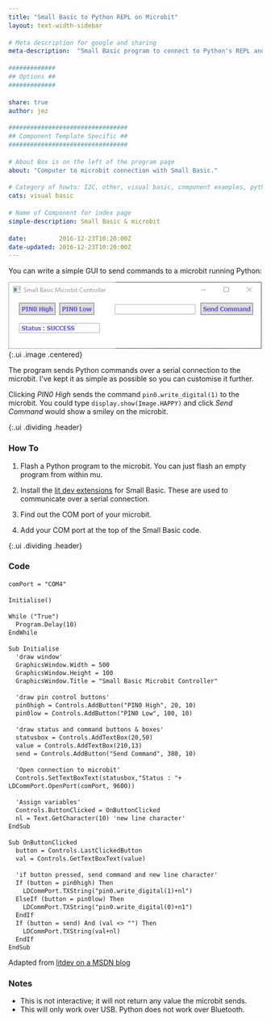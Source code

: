 ```yaml
---
title: "Small Basic to Python REPL on Microbit"
layout: text-width-sidebar

# Meta description for google and sharing
meta-description:  "Small Basic program to connect to Python's REPL and control the microbit."

#############
## Options ##
#############

share: true
author: jez

#################################
## Component Template Specific ##
#################################

# About Box is on the left of the program page
about: "Computer to microbit connection with Small Basic."

# Category of howto: I2C, other, visual basic, component examples, python, data logging
cats: visual basic

# Name of Component for index page
simple-description: Small Basic & microbit

date:         2016-12-23T10:20:00Z
date-updated: 2016-12-23T10:20:00Z
---
```


You can write a simple GUI to send commands to a microbit running Python:

![microbit and python GUI](images/microbit-to-small-basic-gui.png){:.ui .image .centered}

The program sends Python commands over a serial connection to the microbit. I've kept it as simple as possible so you can customise it further.

Clicking *PIN0 High* sends the command `pin0.write_digital(1)` to the microbit. You could type `display.show(Image.HAPPY)` and click *Send Command* would show a smiley on the microbit.

{:.ui .dividing .header}
### How To

1. Flash a Python program to the microbit. You can just flash an empty program from within mu.

2. Install the [lit dev extensions](http://litdev.co.uk/) for Small Basic. These are used to communicate over a serial connection.

3. Find out the COM port of your microbit.

4. Add your COM port at the top of the Small Basic code.

{:.ui .dividing .header}
### Code

```
comPort = "COM4"

Initialise()

While ("True")
  Program.Delay(10)
EndWhile

Sub Initialise
  'draw window'
  GraphicsWindow.Width = 500
  GraphicsWindow.Height = 100
  GraphicsWindow.Title = "Small Basic Microbit Controller"

  'draw pin control buttons'
  pin0high = Controls.AddButton("PIN0 High", 20, 10)
  pin0low = Controls.AddButton("PIN0 Low", 100, 10)

  'draw status and command buttons & boxes'
  statusbox = Controls.AddTextBox(20,50)
  value = Controls.AddTextBox(210,13)
  send = Controls.AddButton("Send Command", 380, 10)

  'Open connection to microbit'
  Controls.SetTextBoxText(statusbox,"Status : "+ LDCommPort.OpenPort(comPort, 9600))

  'Assign variables'
  Controls.ButtonClicked = OnButtonClicked
  nl = Text.GetCharacter(10) 'new line character'
EndSub

Sub OnButtonClicked
  button = Controls.LastClickedButton
  val = Controls.GetTextBoxText(value)

  'if button pressed, send command and new line character'
  If (button = pin0high) Then
    LDCommPort.TXString("pin0.write_digital(1)+nl")
  ElseIf (button = pin0low) Then
    LDCommPort.TXString("pin0.write_digital(0)+n1")
  EndIf
  If (button = send) And (val <> "") Then
    LDCommPort.TXString(val+nl)
  EndIf
EndSub

```
Adapted from [litdev on a MSDN blog](https://blogs.msdn.microsoft.com/smallbasic/2016/03/22/small-basic-arduino/)

### Notes
* This is not interactive; it will not return any value the microbit sends.
* This will only work over USB. Python does not work over Bluetooth.

